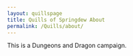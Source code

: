 ```yaml
---
layout: quillspage
title: Quills of Springdew About
permalink: /Quills/about/
---
```


This is a Dungeons and Dragon campaign.
